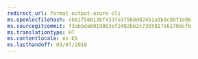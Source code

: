 ```yaml
---
redirect_url: format-output-azure-cli
ms.openlocfilehash: cb81f58013bf4337e375b8dd2451a3b3c88f1e06
ms.sourcegitcommit: f3ab5da6019083ef2482b62c7355817e6170dcfb
ms.translationtype: HT
ms.contentlocale: es-ES
ms.lasthandoff: 03/07/2018
---
```

